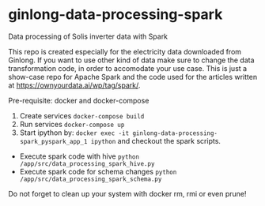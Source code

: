 # ginlong-data-processing-spark
Data processing of Solis inverter data with Spark

This repo is created especially for the electricity data downloaded from Ginlong.
If you want to use other kind of data make sure to change the data transformation code, 
in order to accomodate your use case.
This is just a show-case repo for Apache Spark and the code used for the articles written at https://ownyourdata.ai/wp/tag/spark/.

Pre-requisite: docker and docker-compose

1. Create services `docker-compose build`
2. Run services `docker-compose up`
3. Start ipython by: `docker exec -it ginlong-data-processing-spark_pyspark_app_1 ipython`
and checkout the spark scripts.
- Execute spark code with hive `python /app/src/data_processing_spark_hive.py`
- Execute spark code for schema changes `python /app/src/data_processing_spark_schema.py`

Do not forget to clean up your system with docker rm, rmi or even prune!
